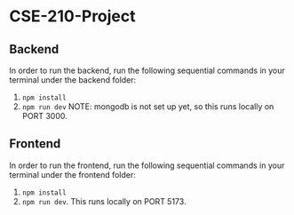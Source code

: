 # CSE-210-Project

## Backend

In order to run the backend, run the following sequential commands in your terminal under the backend folder: 
1. `npm install` 
2. `npm run dev`
NOTE: mongodb is not set up yet, so this runs locally on PORT 3000.

## Frontend

In order to run the frontend, run the following sequential commands in your terminal under the frontend folder: 
1. `npm install` 
2. `npm run dev`. 
This runs locally on PORT 5173.
